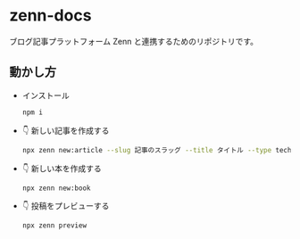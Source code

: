 # zenn-docs

ブログ記事プラットフォーム Zenn と連携するためのリポジトリです。

## 動かし方

- インストール

  ```bash
  npm i
  ```

- 👇 新しい記事を作成する

  ```bash
  npx zenn new:article --slug 記事のスラッグ --title タイトル --type tech --emoji 🛠
  ```

- 👇 新しい本を作成する

  ```bash
  npx zenn new:book
  ```

- 👇 投稿をプレビューする

  ```bash
  npx zenn preview
  ```
